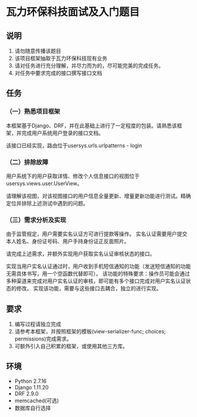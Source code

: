# 瓦力环保科技面试及入门题目

## 说明

1. 请勿随意传播该题目
2. 该项目框架抽取于瓦力环保科技现有业务
3. 请对任务进行充分理解，并尽力而为的，尽可能完美的完成任务。
4. 对任务中要求完成的接口撰写接口文档

## 任务
### （一）熟悉项目框架

本框架基于Django、DRF，并在此基础上进行了一定程度的包装。请熟悉该框架，并完成用户系统用户登录的接口文档。

该接口已经实现，路由位于usersys.urls.urlpatterns - login

### （二）排除故障

用户系统下的用户获取详情、修改个人信息接口的视图位于usersys.views.user.UserView。

请理解该视图，对该视图接口的用户信息全量更新、增量更新功能进行测试。精确定位并排除上述测试中遇到的问题。

### （三）需求分析及实现

由于监管规定，用户需要实名认证方可进行提款等操作。
实名认证需要用户提交本人姓名、身份证号码、用户手持身份证正反面照片。

请完成上述需求，并额外实现用户获取实名认证审核状态的接口。

实现当用户实名认证通过时，用户收到手机短信通知的功能（发送短信通知的功能无需具体书写，用一个空函数代替即可）。
该功能的特殊要求：操作员可能会通过多种渠道来完成对用户实名认证的审核，即可能有多个接口完成对用户实名认证状态的修改。
实现该功能，需要与这些接口去耦合，独立的进行实现。

## 要求

1. 编写过程请独立完成
2. 请参考本框架，并按照框架的模板(view-serializer-func; choices; permissions)完成需求。
3. 可额外引入自己积累的框架，或使用其他三方库。

## 环境

* Python 2.7.16
* Django 1.11.20
* DRF 2.9.0
* memcached(可选)
* 数据库自行选择
